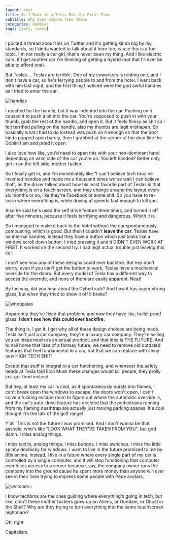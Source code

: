 ```yaml
---
layout: post
title: So I Rode in a Tesla For the First Time
subtitle: Why does anyone like these
categories: Rambles
tags: [cars, rants]
---
```




I posted a thread about this on Twitter and it's getting kinda big by my standards, so I kinda wanted to talk about it here too, cause this is a fun topic. I'm not really a car girl, that's never been my thing. And I like electric cars, if I get another car I'm thinking of getting a hybrid (not that I'll ever be able to afford one).

But Teslas.... Teslas are terrible. One of my coworkers is renting one, and I don't have a car, so he's ferrying people to and from the hotel. I went back with him last night, and the first thing I noticed were the god awful handles as I tried to enter the car.

<img src="https://www.tesla.com/ownersmanual/images/GUID-D6AC9A4B-0BCE-4006-A11F-E9504A9233C6-online-en-US.gif" alt="handles">

I reached for the handle, but it was indented into the car. Pushing on it caused it to push a bit into the car. You're supposed to push in with your thumb, grab the rest of the handle, and open it. But it feels flimsy as shit so I felt terrified pulling on the handle, also my thumbs are legit mishapen. So basically what I had to do instead was push on it enough so that the door kinda popped open barely, then I grabbed at the corner of the door like the Goblin I am and pried it open.

I also love how like, you'd need to open this with your non-dominant hand depending on what side of the car you're on. You left handed? Better only get in on the left side, mother fucker.

So I finally get in, and I'm immediately like "I can't believe tech bros re-invented handles and made me a thousand times worse wait I can believe that", as the driver talked about how his least favorite part of Teslas is that everything is on a touch screen, and they change around the layout every six months or so, like they're Facebook or some shit. So you have to re-learn where everything is, while driving at speeds fast enough to kill you.

Also he said he's used the self drive feature three times, and turned it off after five minutes, because it feels terrifying and dangerous. Which it is.

So I managed to make it back to the hotel without the car spontaneously combusting, which is good. But then I couldn't **leave the car**. Teslas have no internal handles, instead they have a button which just looks like a window scroll down button. I tried pressing it and it DIDN'T EVEN WORK AT FIRST. It worked on the second try. I had legit actual trouble just leaving this car.

I don't see how any of these designs could ever backfire. But hey don't worry, even if you can't get the button to work, Teslas have a mechanical override for the doors. But every model of Tesla has a different way to access the override, and none of them are easily apparent. Neat!

By the way, did you hear about the Cybertruck? And how it has super strong glass, but when they tried to show it off it broke?

<img src="https://cdn.cnn.com/cnnnext/dam/assets/191122041859-tesla-cybertruck-unveiling-windows-break-vpx-00000000-super-tease.jpg" alt="whoopsies">

Apparently they've fixed that problem, and now they have like, bullet proof glass. **I don't see how this could ever backfire.**

The thing is, I get it. I get why all of these design choices are being made. Tesla isn't just a car company, they're a luxury car company. They're selling you an ideas much as an actual product, and that idea is THE FUTURE. And to nail home that idea of a fantasy future, we need to remove old outdated features that feel fundamental to a car, but that we can replace with shiny new HIGH TECH SHIT!

Except that stuff is integral to a car functioning, and whenever the safety heads at Tesla told Elon Musk these changes would kill people, they prolly just got fired instead.

But hey, at least my car is cool, as it spontaneously bursts into flames, I can't break open the windows to escape, the doors won't open, I can't solve a fucking escape room to figure out where the automatic override is, and the car's auto-drive feature has decided that the pedestrians running from my flaming deathtrap are actually just moving parking spaces. It's cool though! I'm the talk of the golf range!

Y'all. This is not the future I was promised. And I don't wanna be that asshole, who's like "LOOK WHAT THEY'VE TAKEN FROM YOU", but god damn. I miss analog things.

I miss tactile, analog things. I miss buttons. I miss switches. I miss the little spinny doohicky for windows. I want to live in the future promised to me by 80s anime. Instead, I live in a future where every single part of my car is controlled by a single computer, and it will stop functioning that computer ever loses access to a server because, say, the company owner runs the company into the ground cause he spent more money than anyone will ever see in their lives trying to impress some people with Pepe avatars.

<img src="https://i.gifer.com/SPI7.gif" alt="switches~">

I know techbros are the ones guiding where everything's going in tech, but like, didn't these mother fuckers grow up on Aliens, or Gundam, or Ghost in the Shell? Why are they trying to turn everything into the same touchscreen nightmare?

Oh, right.

Capitalism.